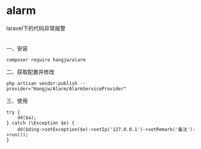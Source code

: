 # alarm
laravel下的代码异常报警

######
一、安装
```
composer require hangjw/alarm
```

二、获取配置并修改
```
php artisan vendor:publish --provider="Hangjw/Alarm/AlarmServiceProvider"
```

三、使用
```
try {
    dd($a);
} catch (\Exception $e) {
    dd($ding->setException($e)->setIp('127.0.0.1')->setRemark('备注')->run());
}
```